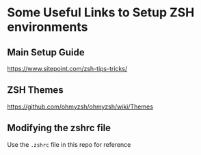 # Some Useful Links to Setup ZSH environments

## Main Setup Guide
https://www.sitepoint.com/zsh-tips-tricks/

## ZSH Themes
https://github.com/ohmyzsh/ohmyzsh/wiki/Themes

## Modifying the zshrc file
Use the `.zshrc` file in this repo for reference

